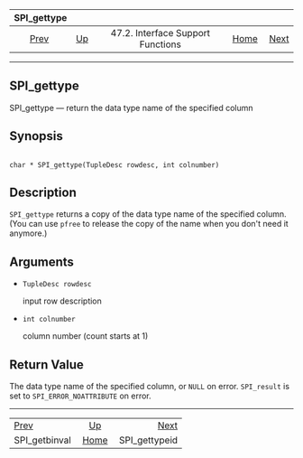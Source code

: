 <!--?xml version="1.0" encoding="UTF-8" standalone="no"?-->

|                   SPI\_gettype                  |                                                                      |                                   |                                                       |                                                 |
| :---------------------------------------------: | :------------------------------------------------------------------- | :-------------------------------: | ----------------------------------------------------: | ----------------------------------------------: |
| [Prev](spi-spi-getbinval.html "SPI_getbinval")  | [Up](spi-interface-support.html "47.2. Interface Support Functions") | 47.2. Interface Support Functions | [Home](index.html "PostgreSQL 17devel Documentation") |  [Next](spi-spi-gettypeid.html "SPI_gettypeid") |

***

[]()

## SPI\_gettype

SPI\_gettype — return the data type name of the specified column

## Synopsis

```

char * SPI_gettype(TupleDesc rowdesc, int colnumber)
```

## Description

`SPI_gettype` returns a copy of the data type name of the specified column. (You can use `pfree` to release the copy of the name when you don't need it anymore.)

## Arguments

*   `TupleDesc rowdesc`

    input row description

*   `int colnumber`

    column number (count starts at 1)

## Return Value

The data type name of the specified column, or `NULL` on error. `SPI_result` is set to `SPI_ERROR_NOATTRIBUTE` on error.

***

|                                                 |                                                                      |                                                 |
| :---------------------------------------------- | :------------------------------------------------------------------: | ----------------------------------------------: |
| [Prev](spi-spi-getbinval.html "SPI_getbinval")  | [Up](spi-interface-support.html "47.2. Interface Support Functions") |  [Next](spi-spi-gettypeid.html "SPI_gettypeid") |
| SPI\_getbinval                                  |         [Home](index.html "PostgreSQL 17devel Documentation")        |                                  SPI\_gettypeid |
